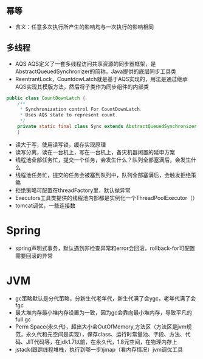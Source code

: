 ## 幂等
+ 含义：任意多次执行所产生的影响均与一次执行的影响相同

## 多线程
+ AQS AQS定义了一套多线程访问共享资源的同步器框架，是AbstractQueuedSynchronizer的简称，Java提供的底层同步工具类
+ ReentrantLock，CountdowLatch就是基于AQS实现的，用法是通过继承AQS实现其模版方法，然后将子类作为同步组件的内部类
```java
public class CountDownLatch {
    /**
     * Synchronization control For CountDownLatch.
     * Uses AQS state to represent count.
     */
    private static final class Sync extends AbstractQueuedSynchronizer {
    }
```
+ 读大于写，使用读写锁，缓存实现原理
+ 读写分离，读在一台机上，写在一台机上，备灾机器闲置的延申方案
+ 线程池全部任务忙，提交一个任务，会发生什么？队列全部塞满后，会发生什么
+ 线程池任务忙，提交的任务会被塞到队列中，队列全部塞满后，会触发拒绝策略
+ 拒绝策略可配置在threadFactory里，默认抛异常
+ Executors工具类提供的线程池内部都是实例化一个ThreadPoolExecutor（）
+ tomcat调优，一些连接数

# Spring
 + spring声明式事务，默认遇到非检查异常和error会回滚，rollback-for可配置需要回滚的异常

# JVM
+ gc策略默认是分代策略，分新生代老年代，新生代满了会ygc，老年代满了会fgc
+ 最大堆内存最小堆内存设置为一致，因为gc会靠向最小堆内存，导致平凡的full gc
+ Perm Space(永久代)，超出大小会OutOfMemory,方法区（方法区是jvm规范，永久代和元空间是实现），保存class、运行时常量池、字段、方法、代码、JIT代码等，在jdk1.7以前，在永久代，1.8元空间，在物理内存上
+ jstack(跟踪线程堆栈，执行到哪一步)jmap（看内存情况）jvm调优工具